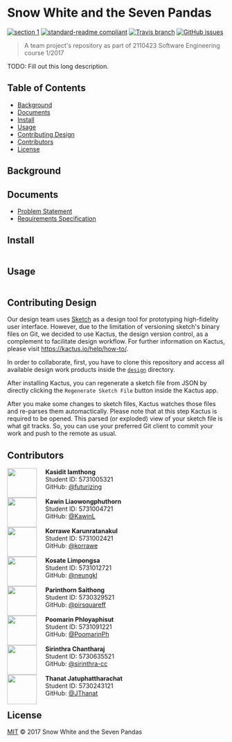 # Snow White and the Seven Pandas

[![section 1](https://img.shields.io/badge/section-1-ff69b4.svg?style=flat-square)](#contributors)
[![standard-readme compliant](https://img.shields.io/badge/readme%20style-standard-green.svg?style=flat-square)](https://github.com/RichardLitt/standard-readme)
[![Travis branch](https://img.shields.io/travis/we-inc/mms-snow-white-and-the-seven-pandas/master.svg?style=flat-square)](https://travis-ci.org/we-inc/mms-snow-white-and-the-seven-pandas)
[![GitHub issues](https://img.shields.io/github/issues/we-inc/mms-snow-white-and-the-seven-pandas.svg?style=flat-square&label=Issue)](https://github.com/we-inc/mms-snow-white-and-the-seven-pandas/issues)

> A team project&#39;s repository as part of 2110423 Software Engineering course 1/2017

TODO: Fill out this long description.

## Table of Contents

- [Background](#background)
- [Documents](#documents)
- [Install](#install)
- [Usage](#usage)
- [Contributing Design](#contributing-design)
- [Contributors](#contributors)
- [License](#license)

## Background

## Documents
- [Problem Statement](./doc/problem-statement/problem-statement.md)
- [Requirements Specification](./doc/requirements-specification/requirements-specification.md)

## Install

```
```

## Usage

```
```

## Contributing Design
Our design team uses [Sketch](https://www.sketchapp.com/) as a design tool for prototyping high-fidelity user interface. However, due to the limitation of versioning sketch's binary files on Git, we decided to use Kactus, the design version control, as a complement to facilitate design workflow. For further information on Kactus, please visit https://kactus.io/help/how-to/.

In order to collaborate, first, you have to clone this repository and access all available design work products inside the [`design`](./design) directory. 

After installing Kactus, you can regenerate a sketch file from JSON by directly clicking the `Regenerate Sketch File` button inside the Kactus app.

After you make some changes to sketch files, Kactus watches those files and re-parses them automactically. Please note that at this step Kactus is required to be opened. This parsed (or exploded) view of your sketch file is what git tracks. So, you can use your preferred Git client to commit your work and push to the remote as usual.

## Contributors
<div>
<a href="https://github.com/futurizing"><img align="left" src="https://avatars.githubusercontent.com/futurizing" width="68px;" style="margin: 0px 20px 0 0;"/></a>
<b>Kasidit Iamthong</b><br>
Student ID: 5731005321<br>
GitHub: <a href="https://github.com/futurizing">@futurizing</a>
</div>
<br>
<div>
<a href="https://github.com/KawinL"><img align="left" src="https://avatars.githubusercontent.com/KawinL" width="68px;" style="margin: 0px 20px 0 0;"/></a>
<b>Kawin Liaowongphuthorn</b><br>
Student ID: 5731004721<br>
GitHub: <a href="https://github.com/KawinL">@KawinL</a>
</div>
<br>
<div>
<a href="https://github.com/korrawe"><img align="left" src="https://avatars.githubusercontent.com/korrawe" width="68px;" style="margin: 0px 20px 0 0;"/></a>
<b>Korrawe Karunratanakul</b><br>
Student ID: 5731002421<br>
GitHub: <a href="https://github.com/korrawe">@korrawe</a>
</div>
<br>
<div>
<a href="https://github.com/neungkl"><img align="left" src="https://avatars.githubusercontent.com/neungkl" width="68px;" style="margin: 0px 20px 0 0;"/></a>
<b>Kosate Limpongsa</b><br>
Student ID: 5731012721<br>
GitHub: <a href="https://github.com/neungkl">@neungkl</a>
</div>
<br>
<div>
<a href="https://github.com/pirsquareff"><img align="left" src="https://avatars.githubusercontent.com/pirsquareff" width="68px;" style="margin: 0px 20px 0 0;"/></a>
<b>Parinthorn Saithong</b><br>
Student ID: 5730329521<br>
GitHub: <a href="https://github.com/pirsquareff">@pirsquareff</a>
</div>
<br>
<div>
<a href="https://github.com/PoomarinPh"><img align="left" src="https://avatars.githubusercontent.com/PoomarinPh" width="68px;" style="margin: 0px 20px 0 0;"/></a>
<b>Poomarin Phloyaphisut</b><br>
Student ID: 5731091221<br>
GitHub: <a href="https://github.com/PoomarinPh">@PoomarinPh</a>
</div>
<br>
<div>
<a href="https://github.com/sirinthra-cc"><img align="left" src="https://avatars.githubusercontent.com/sirinthra-cc" width="68px;" style="margin: 0px 20px 0 0;"/></a>
<b>Sirinthra Chantharaj</b><br>
Student ID: 5730635521<br>
GitHub: <a href="https://github.com/sirinthra-cc">@sirinthra-cc</a>
</div>
<br>
<div>
<a href="https://github.com/JThanat"><img align="left" src="https://avatars.githubusercontent.com/JThanat" width="68px;" style="margin: 0px 20px 0 0;"/></a>
<b>Thanat Jatuphattharachat</b><br>
Student ID: 5730243121<br>
GitHub: <a href="https://github.com/JThanat">@JThanat</a>
</div>

## License

[MIT](LICENSE) © 2017 Snow White and the Seven Pandas
